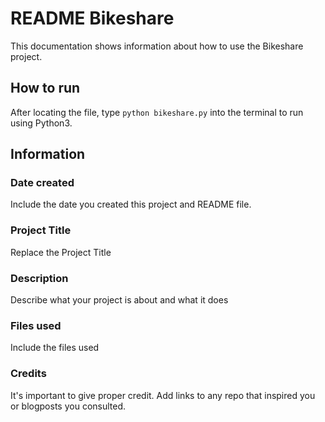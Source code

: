 # README Bikeshare 
This documentation shows information about how to use the Bikeshare project.

## How to run
After locating the file, type `python bikeshare.py` into the terminal to run using Python3.


## Information

### Date created
Include the date you created this project and README file.

### Project Title
Replace the Project Title

### Description
Describe what your project is about and what it does

### Files used
Include the files used

### Credits
It's important to give proper credit. Add links to any repo that inspired you or blogposts you consulted.

